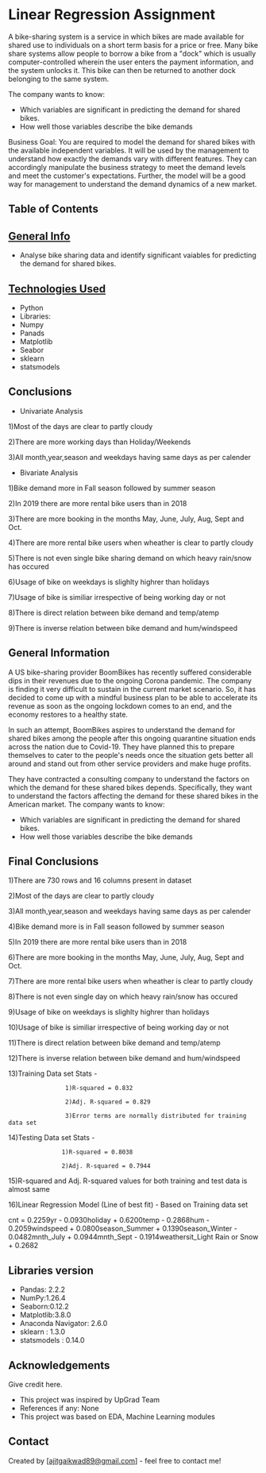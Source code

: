# Linear Regression Assignment
A bike-sharing system is a service in which bikes are made available for shared use to individuals on a short term basis for a price or free. Many bike share systems allow people to borrow a bike from a "dock" which is usually computer-controlled wherein the user enters the payment information, and the system unlocks it. This bike can then be returned to another dock belonging to the same system.

The company wants to know:
- Which variables are significant in predicting the demand for shared bikes.
- How well those variables describe the bike demands

Business Goal:
You are required to model the demand for shared bikes with the available independent variables. It will be used by the management to understand how exactly the demands vary with different features. They can accordingly manipulate the business strategy to meet the demand levels and meet the customer's expectations. Further, the model will be a good way for management to understand the demand dynamics of a new market. 

## Table of Contents

## [General Info](#general-information)
- Analyse bike sharing data and identify significant vaiables for predicting the demand for shared bikes.

## [Technologies Used](#technologies-used)
- Python
- Libraries:
- Numpy	
- Panads
- Matplotlib
- Seabor
- sklearn
- statsmodels

## Conclusions
- Univariate Analysis

1)Most of the days are clear to partly cloudy

2)There are more working days than Holiday/Weekends

3)All month,year,season and weekdays having same days as per calender

- Bivariate Analysis

1)Bike demand more in Fall season followed by summer season

2)In 2019 there are more rental bike users than in 2018

3)There are more booking in the months May, June, July, Aug, Sept and Oct.

4)There are more rental bike users when wheather is clear to partly cloudy

5)There is not even single bike sharing demand on which heavy rain/snow has occured

6)Usage of bike on weekdays is slighlty highrer than holidays

7)Usage of bike is similiar irrespective of being working day or not

8)There is direct relation between bike demand and temp/atemp

9)There is inverse relation between bike demand and hum/windspeed

<!-- You can include any other section that is pertinent to your problem -->

## General Information

A US bike-sharing provider BoomBikes has recently suffered considerable dips in their revenues due to the ongoing Corona pandemic. The company is finding it very difficult to sustain in the current market scenario. So, it has decided to come up with a mindful business plan to be able to accelerate its revenue as soon as the ongoing lockdown comes to an end, and the economy restores to a healthy state. 


In such an attempt, BoomBikes aspires to understand the demand for shared bikes among the people after this ongoing quarantine situation ends across the nation due to Covid-19. They have planned this to prepare themselves to cater to the people's needs once the situation gets better all around and stand out from other service providers and make huge profits.


They have contracted a consulting company to understand the factors on which the demand for these shared bikes depends. Specifically, they want to understand the factors affecting the demand for these shared bikes in the American market. The company wants to know:

- Which variables are significant in predicting the demand for shared bikes.
- How well those variables describe the bike demands

## Final Conclusions

1)There are 730 rows and 16 columns present in dataset

2)Most of the days are clear to partly cloudy

3)All month,year,season and weekdays having same days as per calender

4)Bike demand more is in Fall season followed by summer season

5)In 2019 there are more rental bike users than in 2018

6)There are more booking in the months May, June, July, Aug, Sept and Oct.

7)There are more rental bike users when wheather is clear to partly cloudy

8)There is not even single day on which heavy rain/snow has occured

9)Usage of bike on weekdays is slighlty highrer than holidays

10)Usage of bike is similiar irrespective of being working day or not

11)There is direct relation between bike demand and temp/atemp

12)There is inverse relation between bike demand and hum/windspeed

13)Training Data set Stats - 

                    1)R-squared = 0.832

                    2)Adj. R-squared = 0.829

                    3)Error terms are normally distributed for training data set
14)Testing Data set Stats - 

                   1)R-squared = 0.8038

                   2)Adj. R-squared = 0.7944

                   
15)R-squared and Adj. R-squared values for both training and test data is almost same

16)Linear Regression Model (Line of best fit) - Based on Training data set

cnt = 0.2259yr - 0.0930holiday + 0.6200temp - 0.2868hum - 0.2059windspeed + 0.0800season_Summer + 0.1390season_Winter - 0.0482mnth_July + 0.0944mnth_Sept - 0.1914weathersit_Light Rain or Snow + 0.2682 

## Libraries version
- Pandas: 2.2.2
- NumPy:1.26.4
- Seaborn:0.12.2
- Matplotlib:3.8.0
- Anaconda Navigator: 2.6.0
- sklearn : 1.3.0
- statsmodels : 0.14.0

## Acknowledgements
Give credit here.
- This project was inspired by UpGrad Team
- References if any: None
- This project was based on EDA, Machine Learning modules


## Contact
Created by [ajitgaikwad89@gmail.com] - feel free to contact me!

